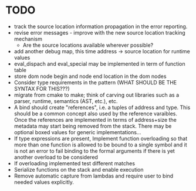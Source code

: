 # TODO
- track the source location information propagation in the error reporting.
- revise error messages - improve with the new source location tracking mechanism
    - Are the source locations available wherever possible?
- add another debug map, this time address -> source location for runtime values
- eval_dispach and eval_special may be implemented in term of function table
- store dom node begin and node end location in the dom nodes
- Consider type requirements in the pattern (WHAT SHOULD BE THE SYNTAX FOR THIS???)
- migrate from cmake to make; think of carving out libraries such as a parser, runtime, semantics (AST, etc.), etc.
- A bind should create "references", i.e. a tuples of address and type.
  This should be a common concept also used by the reference varaibles. Once
  the references are implemented in terms of address+size the metadata may start
  being removed from the stack. There may be optional boxed values for generic
  implementations...
- If type expressions are present, Implement function overloading so that more than one function is allowed
  to be bound to a single symbol and it is not an error to fail binding to the formal arguments if there
  is yet another overload to be considered
- If overloading implemented test different matches
- Serialize functions on the stack and enable execution
- Remove automatic capture from lambdas and require user to bind needed values explicitly.

